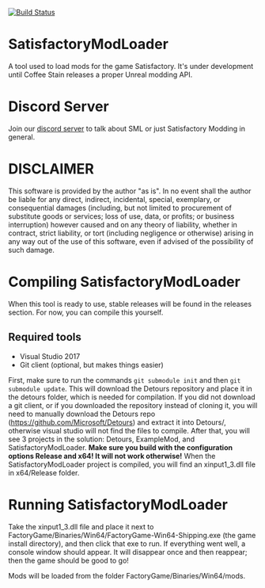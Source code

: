 [![Build Status](https://ci.ficsit.app/job/SatisfactoryModLoader/job/Development/badge/icon)](https://ci.ficsit.app/job/SatisfactoryModLoader/job/Development/)
# SatisfactoryModLoader
A tool used to load mods for the game Satisfactory. It's under development until Coffee Stain releases a proper Unreal modding API.

# Discord Server
Join our [discord server](https://discord.gg/QzcG9nX) to talk about SML or just Satisfactory Modding in general.

# DISCLAIMER
This software is provided by the author "as is". In no event shall the author be liable for any direct, indirect, incidental, special, exemplary, or consequential damages (including, but not limited to procurement of substitute goods or services; loss of use, data, or profits; or business interruption) however caused and on any 
theory of liability, whether in contract, strict liability, or tort (including negligence or otherwise) arising in any way out of the use of this software, even if advised of the possibility of such damage.

# Compiling SatisfactoryModLoader
When this tool is ready to use, stable releases will be found in the releases section. For now, you can compile this yourself.
## Required tools
* Visual Studio 2017
* Git client (optional, but makes things easier)

First, make sure to run the commands `git submodule init` and then `git submodule update`. This will download the Detours repository and place it in the detours folder, which is needed for compilation. If you did not download a git client, or if you downloaded the repository instead of cloning it, you will need to manually download the Detours repo (https://github.com/Microsoft/Detours) and extract it into Detours/, otherwise visual studio will not find the files to compile. After that, you will see 3 projects in the solution: Detours, ExampleMod, and SatisfactoryModLoader. __Make sure you build with the configuration options Release and x64! It will not work otherwise!__ When the SatisfactoryModLoader project is compiled, you will find an xinput1_3.dll file in x64/Release folder.
# Running SatisfactoryModLoader
Take the xinput1_3.dll file and place it next to FactoryGame/Binaries/Win64/FactoryGame-Win64-Shipping.exe (the game install directory), and then click that exe to run. If everything went well, a console window should appear. It will disappear once and then reappear; then the game should be good to go!

Mods will be loaded from the folder FactoryGame/Binaries/Win64/mods.

